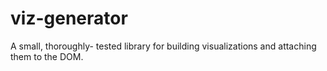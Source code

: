 # viz-generator
A small, thoroughly- tested library for building visualizations and attaching them to the DOM.

